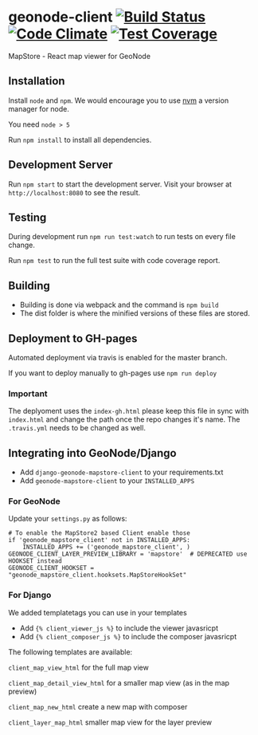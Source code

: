 # geonode-client [![Build Status](https://travis-ci.org/GeoNode/geonode-mapstore-client.svg?branch=master)](https://travis-ci.org/GeoNode/geonode-mapstore-client) [![Code Climate](https://codeclimate.com/github/GeoNode/geonode-viewer/badges/gpa.svg)](https://codeclimate.com/github/GeoNode/geonode-viewer) [![Test Coverage](https://codeclimate.com/github/GeoNode/geonode-mapstore-client/badges/coverage.svg)](https://codeclimate.com/github/GeoNode/geonode-mapstore-client/coverage)

MapStore - React map viewer for GeoNode

## Installation

Install `node` and `npm`. We would encourage you to use [nvm](https://github.com/creationix/nvm) a version manager for node.

You need `node > 5`

Run `npm install` to install all dependencies.

## Development Server

Run `npm start` to start the development server. Visit your browser at `http://localhost:8080` to see the result.

## Testing

During development run `npm run test:watch` to run tests on every file change.  

Run `npm test` to run the full test suite with code coverage report.  

## Building

- Building is done via webpack and the command is `npm build`  
- The dist folder is where the minified versions of these files are stored.  

## Deployment to GH-pages

Automated deployment via travis is enabled for the master branch. 

If you want to deploy manually to gh-pages use `npm run deploy`

### Important
The deplyoment uses the `index-gh.html` please keep this file in sync with `index.html` and change the path once the repo changes it's name. The `.travis.yml` needs to be changed as well.

## Integrating into GeoNode/Django

- Add `django-geonode-mapstore-client` to your requirements.txt
- Add `geonode-mapstore-client` to your `INSTALLED_APPS`

### For GeoNode
Update your `settings.py` as follows:

```
# To enable the MapStore2 based Client enable those
if 'geonode_mapstore_client' not in INSTALLED_APPS:
    INSTALLED_APPS += ('geonode_mapstore_client', )
GEONODE_CLIENT_LAYER_PREVIEW_LIBRARY = 'mapstore'  # DEPRECATED use HOOKSET instead
GEONODE_CLIENT_HOOKSET = "geonode_mapstore_client.hooksets.MapStoreHookSet"
```

### For Django
We added templatetags you can use in your templates

- Add `{% client_viewer_js %}` to include the viewer javasricpt
- Add `{% client_composer_js %}` to include the composer javasricpt

The following templates are available:

`client_map_view_html` for the full map view

`client_map_detail_view_html` for a smaller map view (as in the map preview)

`client_map_new_html` create a new map with composer

`client_layer_map_html` smaller map view for the layer preview
